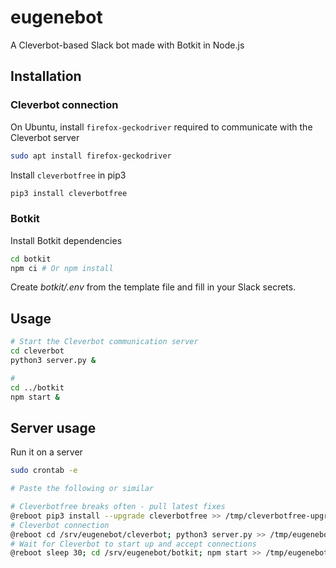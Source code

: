 # eugenebot
A Cleverbot-based Slack bot made with Botkit in Node.js

## Installation

### Cleverbot connection

On Ubuntu, install `firefox-geckodriver` required to communicate with the
Cleverbot server
```bash
sudo apt install firefox-geckodriver
```

Install `cleverbotfree` in pip3
```bash
pip3 install cleverbotfree
```

### Botkit

Install Botkit dependencies
```bash
cd botkit
npm ci # Or npm install
```

Create _botkit/.env_ from the template file and fill in your Slack secrets.

## Usage

```bash
# Start the Cleverbot communication server
cd cleverbot
python3 server.py &

# 
cd ../botkit
npm start &
```

## Server usage

Run it on a server

```bash
sudo crontab -e

# Paste the following or similar

# Cleverbotfree breaks often - pull latest fixes
@reboot pip3 install --upgrade cleverbotfree >> /tmp/cleverbotfree-upgrade.log 2>&1
# Cleverbot connection
@reboot cd /srv/eugenebot/cleverbot; python3 server.py >> /tmp/eugenebot-cleverbot.log 2>&1
# Wait for Cleverbot to start up and accept connections
@reboot sleep 30; cd /srv/eugenebot/botkit; npm start >> /tmp/eugenebot-botkit.log 2>&1
```

